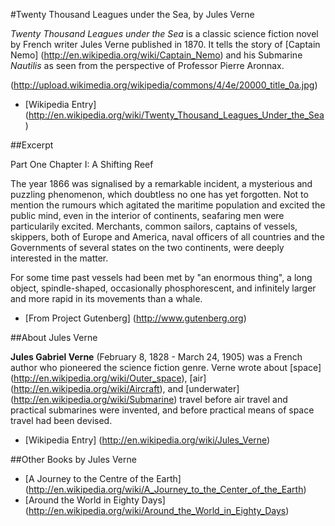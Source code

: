 #Twenty Thousand Leagues under the Sea, by Jules Verne

_Twenty Thousand Leagues under the Sea_ is a classic science fiction novel by French writer Jules Verne published in 1870. It tells the story of [Captain Nemo] (http://en.wikipedia.org/wiki/Captain_Nemo) and his Submarine _Nautilis_ as seen from the perspective of Professor Pierre Aronnax.

(http://upload.wikimedia.org/wikipedia/commons/4/4e/20000_title_0a.jpg)

* [Wikipedia Entry] (http://en.wikipedia.org/wiki/Twenty_Thousand_Leagues_Under_the_Sea)

##Excerpt

Part One
Chapter I: A Shifting Reef 

The year 1866 was signalised by a remarkable incident, a mysterious and puzzling phenomenon, which doubtless no one has yet forgotten. Not to mention the rumours which agitated the maritime population and excited the public mind, even in the interior of continents, seafaring men were particularily excited. Merchants, common sailors, captains of vessels, skippers, both of Europe and America, naval officers of all countries and the Governments of several states on the two continents, were deeply interested in the matter. 

For some time past vessels had been met by "an enormous thing", a long object, spindle-shaped, occasionally phosphorescent, and infinitely larger and more rapid in its movements than a whale. 

* [From Project Gutenberg] (http://www.gutenberg.org)

##About Jules Verne

**Jules Gabriel Verne** (February 8, 1828 - March 24, 1905) was a French author who pioneered the science fiction genre. Verne wrote about [space] (http://en.wikipedia.org/wiki/Outer_space), [air] (http://en.wikipedia.org/wiki/Aircraft), and [underwater] (http://en.wikipedia.org/wiki/Submarine) travel before air travel and practical submarines were invented, and before practical means of space travel had been devised.

* [Wikipedia Entry] (http://en.wikipedia.org/wiki/Jules_Verne)

##Other Books by Jules Verne

* [A Journey to the Centre of the Earth] (http://en.wikipedia.org/wiki/A_Journey_to_the_Center_of_the_Earth)
* [Around the World in Eighty Days] (http://en.wikipedia.org/wiki/Around_the_World_in_Eighty_Days)